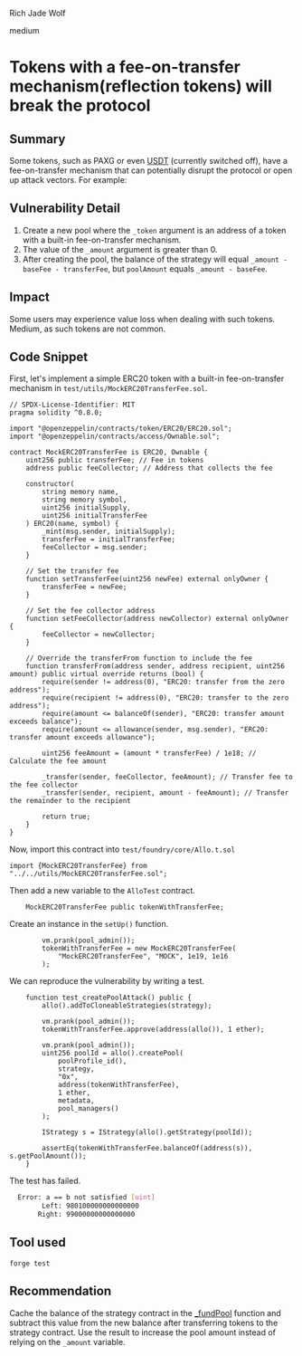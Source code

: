 Rich Jade Wolf

medium

# Tokens with a fee-on-transfer mechanism(reflection tokens) will break the protocol
## Summary
Some tokens, such as PAXG or even [USDT](https://etherscan.io/token/0xdac17f958d2ee523a2206206994597c13d831ec7#code#L177) (currently switched off), have a fee-on-transfer mechanism that can potentially disrupt the protocol or open up attack vectors. For example:

## Vulnerability Detail

1. Create a new pool where the `_token` argument is an address of a token with a built-in fee-on-transfer mechanism.
2. The value of the `_amount` argument is greater than 0.
3. After creating the pool, the balance of the strategy will equal `_amount - baseFee - transferFee`, but `poolAmount` equals `_amount - baseFee`.

## Impact
Some users may experience value loss when dealing with such tokens.  Medium, as such tokens are not common.

## Code Snippet
First, let's implement a simple ERC20 token with a built-in fee-on-transfer mechanism in `test/utils/MockERC20TransferFee.sol`.
```solidity
// SPDX-License-Identifier: MIT
pragma solidity ^0.8.0;

import "@openzeppelin/contracts/token/ERC20/ERC20.sol";
import "@openzeppelin/contracts/access/Ownable.sol";

contract MockERC20TransferFee is ERC20, Ownable {
    uint256 public transferFee; // Fee in tokens
    address public feeCollector; // Address that collects the fee

    constructor(
        string memory name,
        string memory symbol,
        uint256 initialSupply,
        uint256 initialTransferFee
    ) ERC20(name, symbol) {
        _mint(msg.sender, initialSupply);
        transferFee = initialTransferFee;
        feeCollector = msg.sender;
    }

    // Set the transfer fee
    function setTransferFee(uint256 newFee) external onlyOwner {
        transferFee = newFee;
    }

    // Set the fee collector address
    function setFeeCollector(address newCollector) external onlyOwner {
        feeCollector = newCollector;
    }

    // Override the transferFrom function to include the fee
    function transferFrom(address sender, address recipient, uint256 amount) public virtual override returns (bool) {
        require(sender != address(0), "ERC20: transfer from the zero address");
        require(recipient != address(0), "ERC20: transfer to the zero address");
        require(amount <= balanceOf(sender), "ERC20: transfer amount exceeds balance");
        require(amount <= allowance(sender, msg.sender), "ERC20: transfer amount exceeds allowance");

        uint256 feeAmount = (amount * transferFee) / 1e18; // Calculate the fee amount

        _transfer(sender, feeCollector, feeAmount); // Transfer fee to the fee collector
        _transfer(sender, recipient, amount - feeAmount); // Transfer the remainder to the recipient

        return true;
    }
}
```

Now, import this contract into `test/foundry/core/Allo.t.sol`
```solidity
import {MockERC20TransferFee} from "../../utils/MockERC20TransferFee.sol";
```
Then add a new variable to the `AlloTest` contract.
```solidity
    MockERC20TransferFee public tokenWithTransferFee;
```
Create an instance in the `setUp()` function.
```solidity
        vm.prank(pool_admin());
        tokenWithTransferFee = new MockERC20TransferFee(
            "MockERC20TransferFee", "MOCK", 1e19, 1e16
        );
```

We can reproduce the vulnerability by writing a test.
```solidity
    function test_createPoolAttack() public {
        allo().addToCloneableStrategies(strategy);
        
        vm.prank(pool_admin());
        tokenWithTransferFee.approve(address(allo()), 1 ether);

        vm.prank(pool_admin());
        uint256 poolId = allo().createPool(
            poolProfile_id(),
            strategy,
            "0x",
            address(tokenWithTransferFee),
            1 ether,
            metadata,
            pool_managers()
        );
        
        IStrategy s = IStrategy(allo().getStrategy(poolId));

        assertEq(tokenWithTransferFee.balanceOf(address(s)), s.getPoolAmount());
    }
```

The test has failed.
```bash
  Error: a == b not satisfied [uint]
        Left: 980100000000000000
       Right: 99000000000000000
```

## Tool used
`forge test`

## Recommendation
Cache the balance of the strategy contract in the  [_fundPool](https://github.com/sherlock-audit/2023-09-Gitcoin/blob/main/allo-v2/contracts/core/Allo.sol#L502) function and subtract this value from the new balance after transferring tokens to the strategy contract. Use the result to increase the pool amount instead of relying on the `_amount` variable.